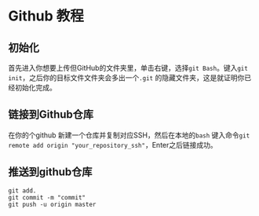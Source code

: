 # Github 教程

## 初始化

首先进入你想要上传但GitHub的文件夹里，单击右键，选择`git Bash`。键入`git init`，之后你的目标文件文件夹会多出一个`.git` 的隐藏文件夹，这是就证明你已经初始化完成。

## 链接到Github仓库

在你的个github 新建一个仓库并复制对应SSH，然后在本地的`bash` 键入命令`git remote add origin "your_repository_ssh"`，Enter之后链接成功。

## 推送到github仓库

```git
git add.
git commit -m "commit"
git push -u origin master
```